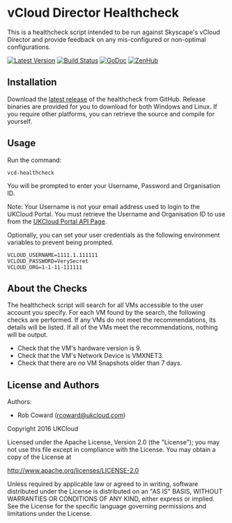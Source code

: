 # vCloud Director Healthcheck

This is a healthcheck script intended to be run against Skyscape's vCloud Director and provide feedback on any mis-configured or non-optimal configurations.

[![Latest Version](http://img.shields.io/github/release/UKCloud/vcd-healthcheck.svg?style=flat-square)](https://github.com/UKCloud/vcd-healthcheck/releases)
[![Build Status](https://travis-ci.org/UKCloud/vcd-healthcheck.svg?branch=master)](https://travis-ci.org/UKCloud/vcd-healthcheck)
[![GoDoc](https://godoc.org/github.com/UKCloud/vcd-healthcheck?status.svg)](https://godoc.org/github.com/UKCloud/vcd-healthcheck)
[![ZenHub](https://raw.githubusercontent.com/ZenHubIO/support/master/zenhub-badge.png)](https://zenhub.com)

## Installation
Download the [latest release](https://github.com/UKCloud/vcd-healthcheck/releases) of the healthcheck from GitHub. Release binaries are provided for you to download for both Windows and Linux. If you require other platforms, you can retrieve the source and compile for yourself.

## Usage
Run the command:
```
vcd-healthcheck
```
You will be prompted to enter your Username, Password and Organisation ID. 

Note: Your Username is not your email address used to login to the UKCloud Portal. You must retrieve the Username and Organisation ID to use from the [UKCloud Portal API Page](https://portal.ukcloud.com/user/api).

Optionally, you can set your user credentials as the following environment variables to prevent being prompted.
```
VCLOUD_USERNAME=1111.1.111111
VCLOUD_PASSWORD=VerySecret
VCLOUD_ORG=1-1-11-111111
```
## About the Checks
The healthcheck script will search for all VMs accessible to the user account you specify. For each VM found by the search, the following checks are performed. If any VMs do not meet the recommendations, its details will be listed. If all of the VMs meet the recommendations, nothing will be output.
* Check that the VM's hardware version is 9.
* Check that the VM's Network Device is VMXNET3.
* Check that there are no VM Snapshots older than 7 days.

License and Authors
-------------------
Authors:
  * Rob Coward (rcoward@ukcloud.com)

Copyright 2016 UKCloud

Licensed under the Apache License, Version 2.0 (the "License"); you may not use this file except in compliance with the License. You may obtain a copy of the License at

http://www.apache.org/licenses/LICENSE-2.0

Unless required by applicable law or agreed to in writing, software distributed under the License is distributed on an "AS IS" BASIS, WITHOUT WARRANTIES OR CONDITIONS OF ANY KIND, either express or implied. See the License for the specific language governing permissions and limitations under the License.
